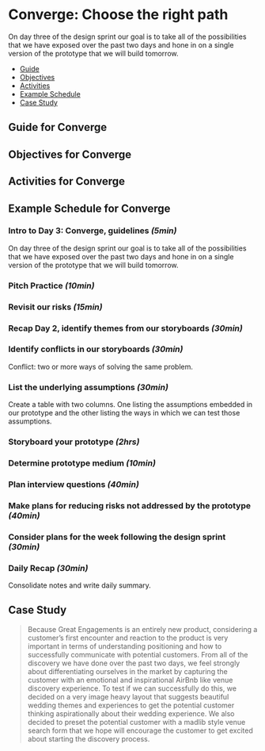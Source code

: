 # Converge: Choose the right path
On day three of the design sprint our goal is to take all of the possibilities
that we have exposed over the past two days and hone in on a single version of
the prototype that we will build tomorrow.

* [Guide]()
* [Objectives]()
* [Activities]()
* [Example Schedule]()
* [Case Study]()

## Guide for Converge

## Objectives for Converge

## Activities for Converge

## Example Schedule for Converge
### Intro to Day 3: Converge, guidelines *(5min)*
On day three of the design sprint our goal is to take all of the possibilities that we have exposed over the past two days and hone in on a single version of the prototype that we will build tomorrow.

### Pitch Practice *(10min)*

### Revisit our risks *(15min)*

### Recap Day 2, identify themes from our storyboards *(30min)*

### Identify conflicts in our storyboards *(30min)*
Conflict: two or more ways of solving the same problem.

### List the underlying assumptions *(30min)*
Create a table with two columns. One listing the assumptions embedded in our prototype and the other listing the ways in which we can test those assumptions.

### Storyboard your prototype *(2hrs)*

### Determine prototype medium *(10min)*

### Plan interview questions *(40min)*

### Make plans for reducing risks not addressed by the prototype *(40min)*

### Consider plans for the week following the design sprint *(30min)*

### Daily Recap *(30min)*
Consolidate notes and write daily summary.

## Case Study
> Because Great Engagements is an entirely new product, considering a customer’s first encounter and reaction to the product is very important in terms of understanding positioning and how to successfully communicate with potential customers. From all of the discovery we have done over the past two days, we feel strongly about differentiating ourselves in the market by capturing the customer with an emotional and inspirational AirBnb like venue discovery experience.
> To test if we can successfully do this, we decided on a very image heavy layout that suggests beautiful wedding themes and experiences to get the potential customer thinking aspirationally about their wedding experience. We also decided to preset the potential customer with a madlib style venue search form that we hope will encourage the customer to get excited about starting the discovery process.